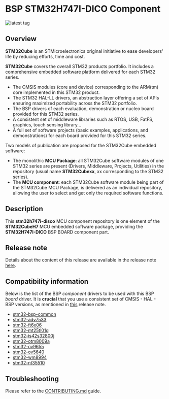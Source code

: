 # BSP STM32H747I-DICO Component

![latest tag](https://img.shields.io/github/v/tag/STMicroelectronics/stm32h747i-disco.svg?color=brightgreen)

## Overview

**STM32Cube** is an STMicroelectronics original initiative to ease developers' life by reducing efforts, time and cost.

**STM32Cube** covers the overall STM32 products portfolio. It includes a comprehensive embedded software platform delivered for each STM32 series.
   * The CMSIS modules (core and device) corresponding to the ARM(tm) core implemented in this STM32 product.
   * The STM32 HAL-LL drivers, an abstraction layer offering a set of APIs ensuring maximized portability across the STM32 portfolio.
   * The BSP drivers of each evaluation, demonstration or nucleo board provided for this STM32 series.
   * A consistent set of middleware libraries such as RTOS, USB, FatFS, graphics, touch sensing library...
   * A full set of software projects (basic examples, applications, and demonstrations) for each board provided for this STM32 series.

Two models of publication are proposed for the STM32Cube embedded software:
   * The monolithic **MCU Package**: all STM32Cube software modules of one STM32 series are present (Drivers, Middleware, Projects, Utilities) in the repository (usual name **STM32Cubexx**, xx corresponding to the STM32 series).
   * The **MCU component**: each STM32Cube software module being part of the STM32Cube MCU Package, is delivered as an individual repository, allowing the user to select and get only the required software functions.

## Description

This **stm32h747i-disco** MCU component repository is one element of the **STM32CubeH7** MCU embedded software package, providing the **STM32H747I-DICO** BSP BOARD component part.

## Release note

Details about the content of this release are available in the release note [here](https://htmlpreview.github.io/?https://github.com/STMicroelectronics/stm32h747i-disco/blob/main/Release_Notes.html).

## Compatibility information

Below is the list of the BSP *component* drivers to be used with this BSP *board* driver. It is **crucial** that you use a consistent set of CMSIS - HAL - BSP versions, as mentioned in [this](https://htmlpreview.github.io/?https://github.com/STMicroelectronics/STM32CubeH7/blob/master/Release_Notes.html) release note.

* [stm32-bsp-common](https://github.com/STMicroelectronics/stm32-bsp-common)
* [stm32-adv7533](https://github.com/STMicroelectronics/stm32-adv7533)
* [stm32-ft6x06](https://github.com/STMicroelectronics/stm32-ft6x06)
* [stm32-mt25tl01g](https://github.com/STMicroelectronics/stm32-mt25tl01g)
* [stm32-is42s32800j](https://github.com/STMicroelectronics/stm32-is42s32800j)
* [stm32-otm8009a](https://github.com/STMicroelectronics/stm32-otm8009a)
* [stm32-ov9655](https://github.com/STMicroelectronics/stm32-ov9655)
* [stm32-ov5640](https://github.com/STMicroelectronics/stm32-ov5640)
* [stm32-wm8994](https://github.com/STMicroelectronics/stm32-wm8994)
* [stm32-nt35510](https://github.com/STMicroelectronics/stm32-nt35510)

## Troubleshooting

Please refer to the [CONTRIBUTING.md](CONTRIBUTING.md) guide.
